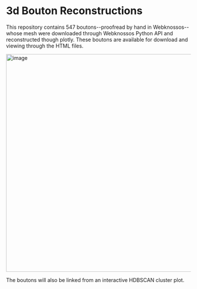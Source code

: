 # 3d Bouton Reconstructions 
This repository contains 547 boutons--proofread by hand in Webknossos--whose mesh were downloaded through Webknossos Python API and reconstructed though plotly. These boutons are available for download and viewing through the HTML files. 

<img width="596" height="593" alt="image" src="https://github.com/user-attachments/assets/bf28ad03-a30c-40b8-a133-2cad79d9576c" />


The boutons will also be linked from an interactive HDBSCAN cluster plot.

